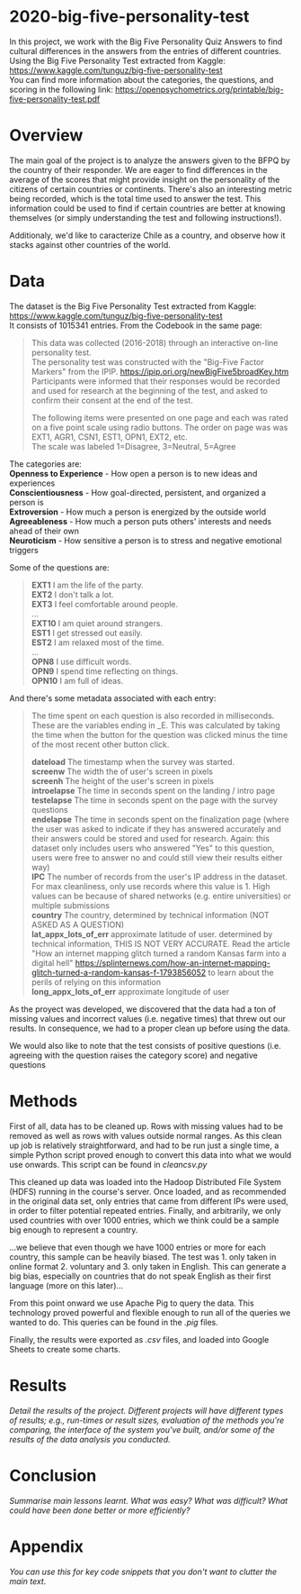 # 2020-big-five-personality-test

In this project, we work with the Big Five Personality Quiz Answers to find cultural differences in the answers from the entries of different countries.  
Using the Big Five Personality Test extracted from Kaggle: https://www.kaggle.com/tunguz/big-five-personality-test  
You can find more information about the categories, the questions, and scoring in the following link: https://openpsychometrics.org/printable/big-five-personality-test.pdf   

# Overview

The main goal of the project is to analyze the answers given to the BFPQ by the country of their responder. We are eager to find differences in the average of the scores that might provide insight on the personality of the citizens of certain countries or continents. There's also an interesting metric being recorded, which is the total time used to answer the test. This information could be used to find if certain countries are better at knowing themselves (or simply understanding the test and following instructions!).  
  
Additionaly, we'd like to caracterize Chile as a country, and observe how it stacks against other countries of the world.

# Data

The dataset is the Big Five Personality Test extracted from Kaggle: https://www.kaggle.com/tunguz/big-five-personality-test  
It consists of 1015341 entries. From the Codebook in the same page:
> This data was collected (2016-2018) through an interactive on-line personality test.  
> The personality test was constructed with the "Big-Five Factor Markers" from the IPIP. https://ipip.ori.org/newBigFive5broadKey.htm  
> Participants were informed that their responses would be recorded and used for research at the beginning of the test, and asked to confirm their consent at the end of the test.  
>  
> The following items were presented on one page and each was rated on a five point scale using radio buttons. The order on page was was EXT1, AGR1, CSN1, EST1, OPN1, EXT2, etc.  
> The scale was labeled 1=Disagree, 3=Neutral, 5=Agree  

The categories are:  
**Openness to Experience** - How open a person is to new ideas and experiences  
**Conscientiousness** - How goal-directed, persistent, and organized a person is  
**Extroversion** - How much a person is energized by the outside world  
**Agreeableness** - How much a person puts others' interests and needs ahead of their own  
**Neuroticism** - How sensitive a person is to stress and negative emotional triggers  
  
Some of the questions are:

> **EXT1**	I am the life of the party.  
> **EXT2**	I don't talk a lot.  
> **EXT3**	I feel comfortable around people.  
> ...  
> **EXT10**	I am quiet around strangers.  
> **EST1**	I get stressed out easily.  
> **EST2**	I am relaxed most of the time.  
> ...  
> **OPN8**	I use difficult words.  
> **OPN9**	I spend time reflecting on things.  
> **OPN10**	I am full of ideas.  

And there's some metadata associated with each entry:

> The time spent on each question is also recorded in milliseconds. These are the variables ending in \_E. This was calculated by taking the time when the button for the question was clicked minus the time of the most recent other button click.  
>  
> **dateload**    The timestamp when the survey was started.  
> **screenw**     The width the of user's screen in pixels  
> **screenh**     The height of the user's screen in pixels  
> **introelapse** The time in seconds spent on the landing / intro page  
> **testelapse**  The time in seconds spent on the page with the survey questions  
> **endelapse**   The time in seconds spent on the finalization page (where the user was asked to indicate if they has answered accurately and their answers could be stored and used for research. Again: this dataset only includes users who answered "Yes" to this question, users were free to answer no and could still view their results either way)  
> **IPC**         The number of records from the user's IP address in the dataset. For max cleanliness, only use records where this value is 1. High values can be because of shared networks (e.g. entire universities) or multiple submissions  
> **country**     The country, determined by technical information (NOT ASKED AS A QUESTION)  
> **lat_appx_lots_of_err**    approximate latitude of user. determined by technical information, THIS IS NOT VERY ACCURATE. Read the article "How an internet mapping glitch turned a random Kansas farm into a digital hell" https://splinternews.com/how-an-internet-mapping-glitch-turned-a-random-kansas-f-1793856052 to learn about the perils of relying on this information  
> **long_appx_lots_of_err**   approximate longitude of user  

As the proyect was developed, we discovered that the data had a ton of missing values and incorrect values (i.e. negative times) that threw out our results. In consequence, we had to a proper clean up before using the data.  

We would also like to note that the test consists of positive questions (i.e. agreeing with the question raises the category score) and negative questions

# Methods

First of all, data has to be cleaned up. Rows with missing values had to be removed as well as rows with values outside normal ranges. As this clean up job is relatively straightforward, and had to be run just a single time, a simple Python script proved enough to convert this data into what we would use onwards. This script can be found in *cleancsv.py*

This cleaned up data was loaded into the Hadoop Distributed File System (HDFS) running in the course's server. Once loaded, and as recommended in the original data set, only entries that came from different IPs were used, in order to filter potential repeated entries. Finally, and arbitrarily, we only used countries with over 1000 entries, which we think could be a sample big enough to represent a country.  

...we believe that even though we have 1000 entries or more for each country, this sample can be heavily biased. The test was 1. only taken in online format 2. voluntary and 3. only taken in English. This can generate a big bias, especially on countries that do not speak English as their first language (more on this later)...

From this point onward we use Apache Pig to query the data. This technology proved powerful and flexible enough to run all of the queries we wanted to do. This queries can be found in the *.pig* files.

Finally, the results were exported as *.csv* files, and loaded into Google Sheets to create some charts.

# Results

*Detail the results of the project. Different projects will have different types of results; e.g., run-times or result sizes, evaluation of the methods you're comparing, the interface of the system you've built, and/or some of the results of the data analysis you conducted.*

# Conclusion

*Summarise main lessons learnt. What was easy? What was difficult? What could have been done better or more efficiently?*

# Appendix

*You can use this for key code snippets that you don't want to clutter the main text.*

